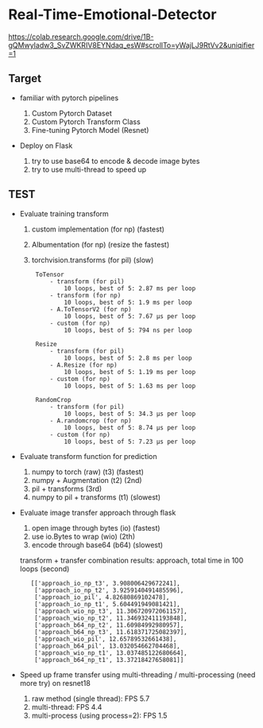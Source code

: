 # Real-Time-Emotional-Detector
https://colab.research.google.com/drive/1B-gQMwyIadw3_SvZWKRIV8EYNdaq_esW#scrollTo=yWajLJ9RtVv2&uniqifier=1

## Target
* familiar with pytorch pipelines
    1. Custom Pytorch Dataset
    2. Custom Pytorch Transform Class
    3. Fine-tuning Pytorch Model (Resnet)

* Deploy on Flask
    1. try to use base64 to encode & decode image bytes
    2. try to use multi-thread to speed up 
 
## TEST
* Evaluate training transform
    1. custom implementation (for np) (fastest)
    2. Albumentation (for np) (resize the fastest)
    3. torchvision.transforms (for pil) (slow)
    
            ToTensor
                - transform (for pil)
                    10 loops, best of 5: 2.87 ms per loop
                - transform (for np)
                    10 loops, best of 5: 1.9 ms per loop
                - A.ToTensorV2 (for np)
                    10 loops, best of 5: 7.67 µs per loop
                - custom (for np)
                    10 loops, best of 5: 794 ns per loop

            Resize
                - transform (for pil)
                    10 loops, best of 5: 2.8 ms per loop
                - A.Resize (for np)
                    10 loops, best of 5: 1.19 ms per loop
                - custom (for np)
                    10 loops, best of 5: 1.63 ms per loop

            RandomCrop
                - transform (for pil)
                    10 loops, best of 5: 34.3 µs per loop
                - A.randomcrop (for np)
                    10 loops, best of 5: 8.74 µs per loop
                - custom (for np)
                    10 loops, best of 5: 7.23 µs per loop

* Evaluate transform function for prediction
    1. numpy to torch (raw) (t3) (fastest)
    2. numpy + Augmentation (t2) (2nd)
    3. pil + transforms (3rd)
    4. numpy to pil + transforms (t1) (slowest)

* Evaluate image transfer approach through flask
    1. open image through bytes (io) (fastest)
    2. use io.Bytes to wrap (wio) (2th)
    3. encode through base64 (b64) (slowest)

   transform + transfer combination results: approach, total time in 100 loops (second)        
         
         [['approach_io_np_t3', 3.908006429672241],
          ['approach_io_np_t2', 3.9259140491485596],
          ['approach_io_pil', 4.82680869102478],
          ['approach_io_np_t1', 5.604491949081421],
          ['approach_wio_np_t3', 11.306720972061157],
          ['approach_wio_np_t2', 11.346932411193848],
          ['approach_b64_np_t2', 11.60984992980957],
          ['approach_b64_np_t3', 11.618371725082397],
          ['approach_wio_pil', 12.65789532661438],
          ['approach_b64_pil', 13.032054662704468],
          ['approach_wio_np_t1', 13.037485122680664],
          ['approach_b64_np_t1', 13.37218427658081]]

       
* Speed up frame transfer using multi-threading / multi-processing (need more try) on resnet18
    1. raw method (single thread): FPS 5.7
    2. multi-thread: FPS 4.4
    3. multi-process (using process=2): FPS 1.5

